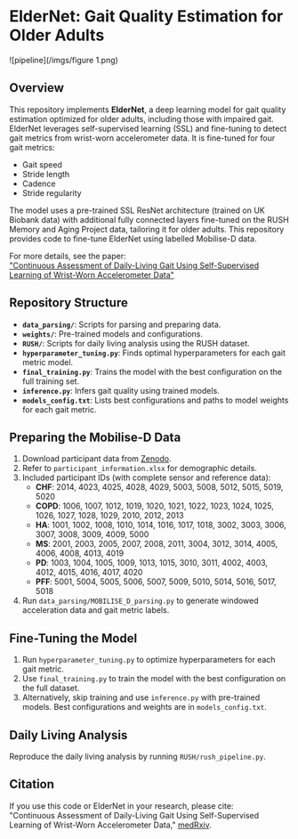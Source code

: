 # ElderNet: Gait Quality Estimation for Older Adults
![pipeline](/imgs/figure 1.png)
## Overview
This repository implements **ElderNet**, a deep learning model for gait quality estimation optimized for older adults, including those with impaired gait. ElderNet leverages self-supervised learning (SSL) and fine-tuning to detect gait metrics from wrist-worn accelerometer data. It is fine-tuned for four gait metrics:
- Gait speed
- Stride length
- Cadence
- Stride regularity

The model uses a pre-trained SSL ResNet architecture (trained on UK Biobank data) with additional fully connected layers fine-tuned on the RUSH Memory and Aging Project data, tailoring it for older adults. This repository provides code to fine-tune ElderNet using labelled Mobilise-D data.

For more details, see the paper:  
["Continuous Assessment of Daily-Living Gait Using Self-Supervised Learning of Wrist-Worn Accelerometer Data"](https://www.medrxiv.org/content/10.1101/2025.05.21.25328061v1)

## Repository Structure

- **`data_parsing/`**: Scripts for parsing and preparing data.
- **`weights/`**: Pre-trained models and configurations.
- **`RUSH/`**: Scripts for daily living analysis using the RUSH dataset.
- **`hyperparameter_tuning.py`**: Finds optimal hyperparameters for each gait metric model.
- **`final_training.py`**: Trains the model with the best configuration on the full training set.
- **`inference.py`**: Infers gait quality using trained models.
- **`models_config.txt`**: Lists best configurations and paths to model weights for each gait metric.

## Preparing the Mobilise-D Data

1. Download participant data from [Zenodo](https://zenodo.org/records/13899386).
2. Refer to `participant_information.xlsx` for demographic details.
3. Included participant IDs (with complete sensor and reference data):  
   - **CHF**: 2014, 4023, 4025, 4028, 4029, 5003, 5008, 5012, 5015, 5019, 5020  
   - **COPD**: 1006, 1007, 1012, 1019, 1020, 1021, 1022, 1023, 1024, 1025, 1026, 1027, 1028, 1029, 2010, 2012, 2013  
   - **HA**: 1001, 1002, 1008, 1010, 1014, 1016, 1017, 1018, 3002, 3003, 3006, 3007, 3008, 3009, 4009, 5000  
   - **MS**: 2001, 2003, 2005, 2007, 2008, 2011, 3004, 3012, 3014, 4005, 4006, 4008, 4013, 4019  
   - **PD**: 1003, 1004, 1005, 1009, 1013, 1015, 3010, 3011, 4002, 4003, 4012, 4015, 4016, 4017, 4020  
   - **PFF**: 5001, 5004, 5005, 5006, 5007, 5009, 5010, 5014, 5016, 5017, 5018  
4. Run `data_parsing/MOBILISE_D_parsing.py` to generate windowed acceleration data and gait metric labels.

## Fine-Tuning the Model

1. Run `hyperparameter_tuning.py` to optimize hyperparameters for each gait metric.
2. Use `final_training.py` to train the model with the best configuration on the full dataset.
3. Alternatively, skip training and use `inference.py` with pre-trained models. Best configurations and weights are in `models_config.txt`.

## Daily Living Analysis

Reproduce the daily living analysis by running `RUSH/rush_pipeline.py`.

## Citation

If you use this code or ElderNet in your research, please cite:  
"Continuous Assessment of Daily-Living Gait Using Self-Supervised Learning of Wrist-Worn Accelerometer Data," [medRxiv](https://www.medrxiv.org/content/10.1101/2025.05.21.25328061v1).
